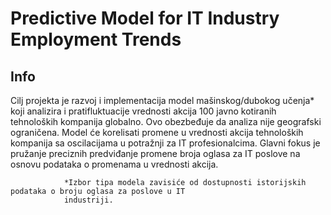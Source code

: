 # Predictive Model for IT Industry Employment Trends

## Info
Cilj projekta je razvoj i implementacija model mašinskog/dubokog učenja* koji analizira i pratifluktuacije  vrednosti akcija 100 javno kotiranih tehnoloških kompanija globalno. Ovo
                obezbeđuje da analiza nije geografski ograničena. Model će korelisati promene u
                vrednosti akcija tehnoloških kompanija sa oscilacijama u potražnji za IT profesionalcima. Glavni
                fokus je pružanje preciznih predviđanje promene broja oglasa za IT poslove na osnovu podataka o promenama u
                vrednosti akcija.

                *Izbor tipa modela zavisiće od dostupnosti istorijskih podataka o broju oglasa za poslove u IT
                industriji.
